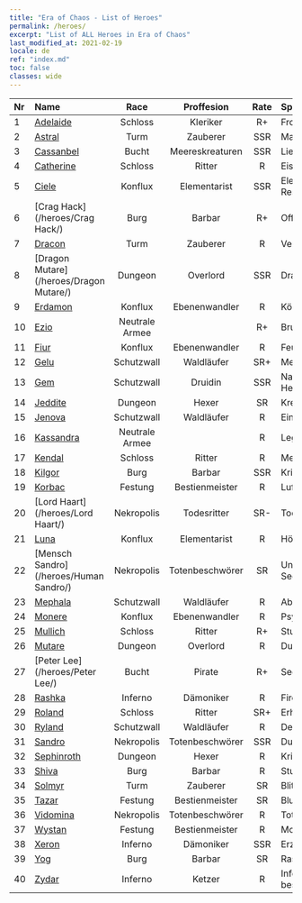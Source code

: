 ```yaml
---
title: "Era of Chaos - List of Heroes"
permalink: /heroes/
excerpt: "List of ALL Heroes in Era of Chaos"
last_modified_at: 2021-02-19
locale: de
ref: "index.md"
toc: false
classes: wide
---
```

  | Nr |    Name    |  Race   |  Proffesion   |  Rate  |    Specialty     |
  |:---|:-----------|:-------:|:-------------:|:------:|:-----------------|
  | 1 | [Adelaide](/heroes/Adelaide/) | Schloss | Kleriker | R+ |  Frostring  |
  | 2 | [Astral](/heroes/Astral/) | Turm | Zauberer | SSR |  Magieverstärkung  |
  | 3 | [Cassanbel](/heroes/Cassanbel/) | Bucht | Meereskreaturen | SSR |  Lied des Ozeans  |
  | 4 | [Catherine](/heroes/Catherine/) | Schloss | Ritter | R |  Eisenkreuzritter  |
  | 5 | [Ciele](/heroes/Ciele/) | Konflux | Elementarist | SSR |  Elementar-Resonanz  |
  | 6 | [Crag Hack](/heroes/Crag Hack/) | Burg | Barbar | R+ |  Offensive  |
  | 7 | [Dracon](/heroes/Dracon/) | Turm | Zauberer | R |  Verzauberer  |
  | 8 | [Dragon Mutare](/heroes/Dragon Mutare/) | Dungeon | Overlord | SSR |  Drachenerwachen  |
  | 9 | [Erdamon](/heroes/Erdamon/) | Konflux | Ebenenwandler | R |  König der Steine  |
  | 10 | [Ezio](/heroes/Ezio/) | Neutrale Armee |  | R+ |  Bruderschaft  |
  | 11 | [Fiur](/heroes/Fiur/) | Konflux | Ebenenwandler | R |  Feuerelementar  |
  | 12 | [Gelu](/heroes/Gelu/) | Schutzwall | Waldläufer | SR+ |  Meisterschütze  |
  | 13 | [Gem](/heroes/Gem/) | Schutzwall | Druidin | SSR |  Natürliche Heilung  |
  | 14 | [Jeddite](/heroes/Jeddite/) | Dungeon | Hexer | SR |  Kreis des Lebens  |
  | 15 | [Jenova](/heroes/Jenova/) | Schutzwall | Waldläufer | R |  Einhornmaid  |
  | 16 | [Kassandra](/heroes/Kassandra/) | Neutrale Armee |  | R |  Legion Spartas  |
  | 17 | [Kendal](/heroes/Kendal/) | Schloss | Ritter | R |  Meister der Taktik  |
  | 18 | [Kilgor](/heroes/Kilgor/) | Burg | Barbar | SSR |  Kriegsbehemoth  |
  | 19 | [Korbac](/heroes/Korbac/) | Festung | Bestienmeister | R |  Luft voller Fliegen  |
  | 20 | [Lord Haart](/heroes/Lord Haart/) | Nekropolis | Todesritter | SR- |  Todesritter  |
  | 21 | [Luna](/heroes/Luna/) | Konflux | Elementarist | R |  Höllenmauer  |
  | 22 | [Mensch Sandro](/heroes/Human Sandro/) | Nekropolis | Totenbeschwörer | SR |  Unsterbliche Seele  |
  | 23 | [Mephala](/heroes/Mephala/) | Schutzwall | Waldläufer | R |  Absolute Abwehr  |
  | 24 | [Monere](/heroes/Monere/) | Konflux | Ebenenwandler | R |  Psy-Elementar  |
  | 25 | [Mullich](/heroes/Mullich/) | Schloss | Ritter | R+ |  Sturmangriff  |
  | 26 | [Mutare](/heroes/Mutare/) | Dungeon | Overlord | R |  Dungeon-Flut  |
  | 27 | [Peter Lee](/heroes/Peter Lee/) | Bucht | Pirate | R+ |  Segel setzen  |
  | 28 | [Rashka](/heroes/Rashka/) | Inferno | Dämoniker | R |  Fire Lord  |
  | 29 | [Roland](/heroes/Roland/) | Schloss | Ritter | SR+ |  Erhöhte Moral  |
  | 30 | [Ryland](/heroes/Ryland/) | Schutzwall | Waldläufer | R |  Dendroidenwache  |
  | 31 | [Sandro](/heroes/Sandro/) | Nekropolis | Totenbeschwörer | SSR |  Dunkelheit  |
  | 32 | [Sephinroth](/heroes/Sephinroth/) | Dungeon | Hexer | R |  Kristallblick  |
  | 33 | [Shiva](/heroes/Shiva/) | Burg | Barbar | R |  Sturmbringer  |
  | 34 | [Solmyr](/heroes/Solmyr/) | Turm | Zauberer | SR |  Blitzstrahl-Salve  |
  | 35 | [Tazar](/heroes/Tazar/) | Festung | Bestienmeister | SR |  Blutiger Zorn  |
  | 36 | [Vidomina](/heroes/Vidomina/) | Nekropolis | Totenbeschwörer | R |  Totenbeschwörer  |
  | 37 | [Wystan](/heroes/Wystan/) | Festung | Bestienmeister | R |  Moorjäger  |
  | 38 | [Xeron](/heroes/Xeron/) | Inferno | Dämoniker | SSR |  Erzteufel  |
  | 39 | [Yog](/heroes/Yog/) | Burg | Barbar | SR |  Rasender Zyklop  |
  | 40 | [Zydar](/heroes/Zydar/) | Inferno | Ketzer | R |  Inferno beschwören  |
